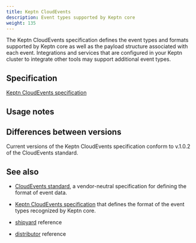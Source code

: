 ```yaml
---
title: Keptn CloudEvents
description: Event types supported by Keptn core
weight: 135
---
```


The Keptn CloudEvents specification defines the event types and formats
supported by Keptn core
as well as the payload structure associated with each event.
Integrations and services that are configured in your Keptn cluster
to integrate other tools may support additional event types.

## Specification

[Keptn CloudEvents specification](https://github.com/keptn/spec/blob/master/cloudevents.md)

## Usage notes

## Differences between versions

Current versions of the Keptn CloudEvents specification conform to v.1.0.2
of the CloudEvents standard.

## See also

* [CloudEvents standard](https:/cloudevents.io),
a vendor-neutral specification for defining the format of event data.
* [Keptn CloudEvents specification](https://github.com/keptn/spec/blob/master/cloudevents.md)
that defines the format of the event types recognized by Keptn core.

* [shipyard](../../files/shipyard) reference
* [distributor](../distributor) reference

